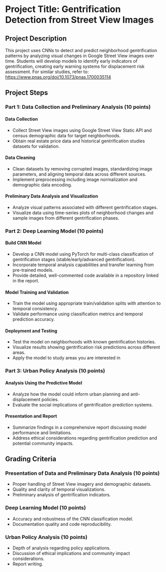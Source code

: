 # Project Title: Gentrification Detection from Street View Images

## Project Description

This project uses CNNs to detect and predict neighborhood gentrification patterns by analyzing visual changes in Google Street View images over time. Students will develop models to identify early indicators of gentrification, creating early warning systems for displacement risk assessment. For similar studies, refer to:
https://www.pnas.org/doi/10.1073/pnas.1700035114

## Project Steps

### Part 1: Data Collection and Preliminary Analysis (10 points)

#### Data Collection
- Collect Street View images using Google Street View Static API and census demographic data for target neighborhoods.
- Obtain real estate price data and historical gentrification studies datasets for validation.

#### Data Cleaning
- Clean datasets by removing corrupted images, standardizing image parameters, and aligning temporal data across different sources.
- Implement preprocessing including image normalization and demographic data encoding.

#### Preliminary Data Analysis and Visualization
- Analyze visual patterns associated with different gentrification stages.
- Visualize data using time-series plots of neighborhood changes and sample images from different gentrification phases.

### Part 2: Deep Learning Model (10 points)

#### Build CNN Model
- Develop a CNN model using PyTorch for multi-class classification of gentrification stages (stable/early/advanced gentrification).
- Incorporate temporal analysis capabilities and transfer learning from pre-trained models.
- Provide detailed, well-commented code available in a repository linked in the report.

#### Model Training and Validation
- Train the model using appropriate train/validation splits with attention to temporal consistency.
- Validate performance using classification metrics and temporal prediction accuracy.

#### Deployment and Testing
- Test the model on neighborhoods with known gentrification histories.
- Visualize results showing gentrification risk predictions across different areas.
- Apply the model to study areas you are interested in

### Part 3: Urban Policy Analysis (10 points)

#### Analysis Using the Predictive Model
- Analyze how the model could inform urban planning and anti-displacement policies.
- Evaluate the social implications of gentrification prediction systems.

#### Presentation and Report
- Summarize findings in a comprehensive report discussing model performance and limitations.
- Address ethical considerations regarding gentrification prediction and potential community impacts.

## Grading Criteria

### Presentation of Data and Preliminary Data Analysis (10 points)
- Proper handling of Street View imagery and demographic datasets.
- Quality and clarity of temporal visualizations.
- Preliminary analysis of gentrification indicators.

### Deep Learning Model (10 points)
- Accuracy and robustness of the CNN classification model.
- Documentation quality and code reproducibility.

### Urban Policy Analysis (10 points)
- Depth of analysis regarding policy applications.
- Discussion of ethical implications and community impact considerations.
- Report writing.

